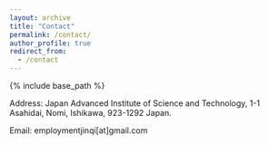 ```yaml
---
layout: archive
title: "Contact"
permalink: /contact/
author_profile: true
redirect_from:
  - /contact
---
```


{% include base_path %}

Address: 
Japan Advanced Institute of Science and Technology, 
1-1 Asahidai, Nomi, Ishikawa, 923-1292 Japan.  


Email: employmentjinqi[at]gmail.com  
